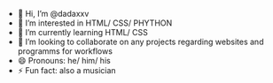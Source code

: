 - 👋 Hi, I’m @dadaxxv
- 👀 I’m interested in HTML/ CSS/ PHYTHON
- 🌱 I’m currently learning HTML/ CSS
- 💞️ I’m looking to collaborate on any projects regarding websites and programms for workflows
- 😄 Pronouns: he/ him/ his
- ⚡ Fun fact: also a musician 

<!---
dadaxxv/dadaxxv is a ✨ special ✨ repository because its `README.md` (this file) appears on your GitHub profile.
You can click the Preview link to take a look at your changes.
--->
